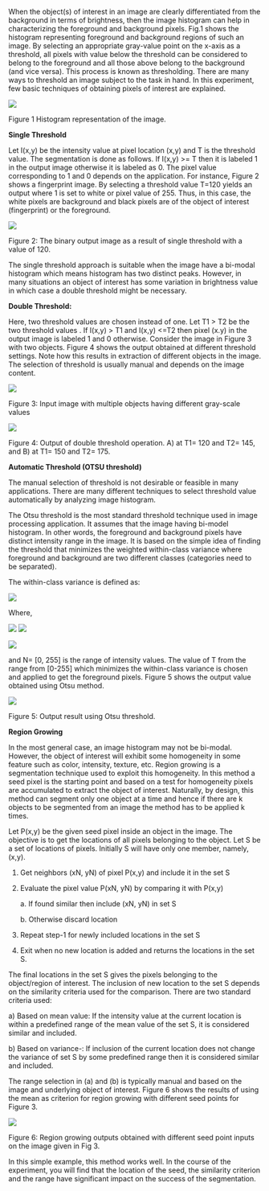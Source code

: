 When the object(s) of interest in an image are clearly differentiated from the background in terms of brightness, then the image histogram can help in characterizing the foreground and background pixels. Fig.1 shows the histogram representing foreground and background regions of such an image. By selecting an appropriate gray-value point on the x-axis as a threshold, all pixels with value below the threshold can be considered to belong to the foreground and all those above belong to the background (and vice versa). This process is known as thresholding. There are many ways to threshold an image subject to the task in hand. In this experiment, few basic techniques of obtaining pixels of interest are explained.

<img src="images/image001.gif">

Figure 1 Histogram representation of the image.

**Single Threshold**

Let I(x,y) be the intensity value at pixel location (x,y) and T is the threshold value. The segmentation is done as follows. If I(x,y) >= T then it is labeled 1 in the output image otherwise it is labeled as 0. The pixel value corresponding to 1 and 0 depends on the application. For instance, Figure 2 shows a fingerprint image. By selecting a threshold value T=120 yields an output where 1 is set to white or pixel value of 255. Thus, in this case, the white pixels are background and black pixels are of the object of interest (fingerprint) or the foreground.

<img src="images/image002.gif">

Figure 2: The binary output image as a result of single threshold with a value of 120.

The single threshold approach is suitable when the image have a bi-modal histogram which means histogram has two distinct peaks. However, in many situations an object of interest has some variation in brightness value in which case a double threshold might be necessary.

**Double Threshold:**

Here, two threshold values are chosen instead of one. Let T1 > T2 be the two threshold values . If I(x,y) > T1 and I(x,y) <=T2 then pixel (x.y) in the output image is labeled 1 and 0 otherwise. Consider the image in Figure 3 with two objects. Figure 4 shows the output obtained at different threshold settings. Note how this results in extraction of different objects in the image. The selection of threshold is usually manual and depends on the image content.

<img src="images/image003.gif">

Figure 3: Input image with multiple objects having different gray-scale values

<img src="images/image004.gif">

Figure 4: Output of double threshold operation. A) at T1= 120 and T2= 145, and B) at T1= 150 and T2= 175.

**Automatic Threshold (OTSU threshold)**

The manual selection of threshold is not desirable or feasible in many applications. There are many different techniques to select threshold value automatically by analyzing image histogram.

The Otsu threshold is the most standard threshold technique used in image processing application. It assumes that the image having bi-model histogram. In other words, the foreground and background pixels have distinct intensity range in the image. It is based on the simple idea of finding the threshold that minimizes the weighted within-class variance where foreground and background are two different classes (categories need to be separated).

The within-class variance is defined as:

<img src="images/image005.gif">  
 
Where,

	
<img src="images/image007.gif"> <img src="images/image006.gif">
 

<img src="images/image008.gif">
 

and N= [0, 255] is the range of intensity values. The value of T from the range from [0-255] which minimizes the within-class variance is chosen and applied to get the foreground pixels. Figure 5 shows the output value obtained using Otsu method.

<img src="images/image009.gif">

Figure 5: Output result using Otsu threshold.

**Region Growing**

In the most general case, an image histogram may not be bi-modal. However, the object of interest will exhibit some homogeneity in some feature such as color, intensity, texture, etc. Region growing is a segmentation technique used to exploit this homogeneity. In this method a seed pixel is the starting point and based on a test for homogeneity pixels are accumulated to extract the object of interest. Naturally, by design, this method can segment only one object at a time and hence if there are k objects to be segmented from an image the method has to be applied k times.

Let P(x,y) be the given seed pixel inside an object in the image. The objective is to get the locations of all pixels belonging to the object. Let S be a set of locations of pixels. Initially S will have only one member, namely, (x,y).

1. Get neighbors (xN, yN) of pixel P(x,y) and include it in the set S

2. Evaluate the pixel value P(xN, yN) by comparing it with P(x,y)

    a. If found similar then include (xN, yN) in set S

    b. Otherwise discard location

3. Repeat step-1 for newly included locations in the set S

4. Exit when no new location is added and returns the locations in the set S.

The final locations in the set S gives the pixels belonging to the object/region of interest. The inclusion of new location to the set S depends on the similarity criteria used for the comparison. There are two standard criteria used:

a) Based on mean value: If the intensity value at the current location is within a predefined range of the mean value of the set S, it is considered similar and included.

b) Based on variance-: If inclusion of the current location does not change the variance of set S by some predefined range then it is considered similar and included.

The range selection in (a) and (b) is typically manual and based on the image and underlying object of interest. Figure 6 shows the results of using the mean as criterion for region growing with different seed points for Figure 3.

<img src="images/image010.gif">

Figure 6: Region growing outputs obtained with different seed point inputs on the image given in Fig 3.

In this simple example, this method works well. In the course of the experiment, you will find that the location of the seed, the similarity criterion and the range have significant impact on the success of the segmentation.

 